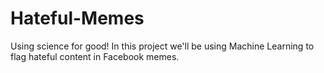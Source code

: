 # Hateful-Memes
Using science for good! In this project we'll be using Machine Learning to flag hateful content in Facebook memes.
